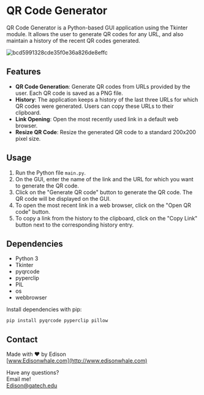 # QR Code Generator

QR Code Generator is a Python-based GUI application using the Tkinter module. It allows the user to generate QR codes for any URL, and also maintain a history of the recent QR codes generated.


![bcd5991328cde35f0e36a826de8effc](https://github.com/EdisonWhale/Personal_Pratice_Small_Projects/assets/103423072/a9521d68-6b6c-4fc7-b06c-ffaf10c20450)

## Features

- **QR Code Generation**: Generate QR codes from URLs provided by the user. Each QR code is saved as a PNG file.
- **History**: The application keeps a history of the last three URLs for which QR codes were generated. Users can copy these URLs to their clipboard.
- **Link Opening**: Open the most recently used link in a default web browser.
- **Resize QR Code**: Resize the generated QR code to a standard 200x200 pixel size.

## Usage

1. Run the Python file `main.py`.
2. On the GUI, enter the name of the link and the URL for which you want to generate the QR code.
3. Click on the "Generate QR code" button to generate the QR code. The QR code will be displayed on the GUI.
4. To open the most recent link in a web browser, click on the "Open QR code" button.
5. To copy a link from the history to the clipboard, click on the "Copy Link" button next to the corresponding history entry.

## Dependencies

- Python 3
- Tkinter
- pyqrcode
- pyperclip
- PIL
- os
- webbrowser

Install dependencies with pip:

```
pip install pyqrcode pyperclip pillow
```

## Contact


Made with ❤️ by Edison  
[www.Edisonwhale.com](http://www.edisonwhale.com)

Have any questions?  
Email me!  
Edison@gatech.edu
